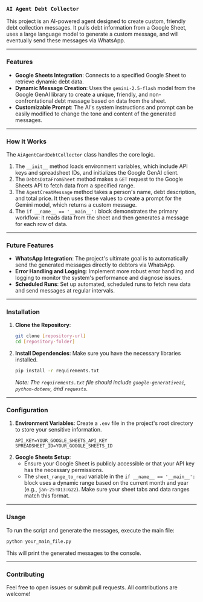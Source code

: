 ### `AI Agent Debt Collector`

This project is an AI-powered agent designed to create custom, friendly debt collection messages. It pulls debt information from a Google Sheet, uses a large language model to generate a custom message, and will eventually send these messages via WhatsApp.

-----

### **Features**

  * **Google Sheets Integration**: Connects to a specified Google Sheet to retrieve dynamic debt data.
  * **Dynamic Message Creation**: Uses the `gemini-2.5-flash` model from the Google GenAI library to create a unique, friendly, and non-confrontational debt message based on data from the sheet.
  * **Customizable Prompt**: The AI's system instructions and prompt can be easily modified to change the tone and content of the generated messages.

-----

### **How It Works**

The `AiAgentCardDebtCollector` class handles the core logic.

1.  The `__init__` method loads environment variables, which include API keys and spreadsheet IDs, and initializes the Google GenAI client.
2.  The `DebtsDataFromSheet` method makes a `GET` request to the Google Sheets API to fetch data from a specified range.
3.  The `AgentCreatMessage` method takes a person's name, debt description, and total price. It then uses these values to create a prompt for the Gemini model, which returns a custom message.
4.  The `if __name__ == '__main__':` block demonstrates the primary workflow: it reads data from the sheet and then generates a message for each row of data.

-----

### **Future Features**

  * **WhatsApp Integration**: The project's ultimate goal is to automatically send the generated messages directly to debtors via WhatsApp.
  * **Error Handling and Logging**: Implement more robust error handling and logging to monitor the system's performance and diagnose issues.
  * **Scheduled Runs**: Set up automated, scheduled runs to fetch new data and send messages at regular intervals.

-----

### **Installation**

1.  **Clone the Repository**:

    ```bash
    git clone [repository-url]
    cd [repository-folder]
    ```

2.  **Install Dependencies**: Make sure you have the necessary libraries installed.

    ```bash
    pip install -r requirements.txt
    ```

    *Note: The `requirements.txt` file should include `google-generativeai`, `python-dotenv`, and `requests`.*

-----

### **Configuration**

1.  **Environment Variables**: Create a `.env` file in the project's root directory to store your sensitive information.
    ```env
    API_KEY=YOUR_GOOGLE_SHEETS_API_KEY
    SPREADSHEET_ID=YOUR_GOOGLE_SHEETS_ID
    ```
2.  **Google Sheets Setup**:
      * Ensure your Google Sheet is publicly accessible or that your API key has the necessary permissions.
      * The `sheet_range_to_read` variable in the `if __name__ == '__main__':` block uses a dynamic range based on the current month and year (e.g., `jan-25!D13:G22`). Make sure your sheet tabs and data ranges match this format.

-----

### **Usage**

To run the script and generate the messages, execute the main file:

```bash
python your_main_file.py
```

This will print the generated messages to the console.

-----

### **Contributing**

Feel free to open issues or submit pull requests. All contributions are welcome\!
